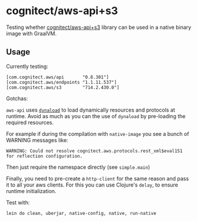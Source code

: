 # cognitect/aws-api+s3

Testing whether [cognitect/aws-api+s3](https://github.com/cognitect-labs/aws-api) library can be used in a native binary image with GraalVM.

## Usage

Currently testing:

    [com.cognitect.aws/api       "0.8.301"]
    [com.cognitect.aws/endpoints "1.1.11.537"]
    [com.cognitect.aws/s3        "714.2.430.0"]

Gotchas:

`aws-api` uses
[`dynaload`](https://github.com/cognitect-labs/aws-api/blob/master/src/cognitect/aws/dynaload.clj)
to load dynamically resources and protocols at runtime. Avoid as much
as you can the use of `dynaload` by pre-loading the required
resources.

For example if during the compilation with `native-image` you see a bunch of WARNING messages like:

```
WARNING: Could not resolve cognitect.aws.protocols.rest_xml$eval151 for reflection configuration.
```

Then just require the namespace directly (see `simple.main`)

Finally, you need to pre-create a `http-client` for the same reason and pass it to all your
aws clients. For this you can use Clojure's `delay`, to ensure runtime initialization.

Test with:

    lein do clean, uberjar, native-config, native, run-native
